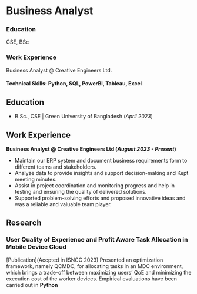 # Business Analyst
### Education
CSE, BSc
### Work Experience
Business Analyst @ Creative Engineers Ltd.

#### Technical Skills: Python, SQL, PowerBI, Tableau, Excel

## Education		        		
- B.Sc., CSE | Green University of Bangladesh (_April 2023_)

## Work Experience
**Business Analyst @ Creative Engineers Ltd (_August 2023 - Present_)**
- Maintain our ERP system and document business requirements form to different teams and stakeholders.
- Analyze data to provide insights and support decision-making and Kept meeting minutes.
- Assist in project coordination and monitoring progress and help in testing and ensuring the quality of delivered solutions.
- Supported problem-solving efforts and proposed innovative ideas and was a reliable and valuable team player.

## Research
### User Quality of Experience and Profit Aware Task Allocation in Mobile Device Cloud
[Publication](Accpted in ISNCC 2023)
Presented an optimization framework, namely QCMDC, for allocating tasks in an MDC environment, which brings a trade-off between maximizing users’ QoE and minimizing the execution cost of the worker devices. Empirical evaluations have been carried out in **Python**
